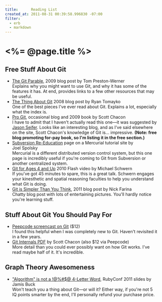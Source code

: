```yaml
---
title:      Reading List
created_at: 2011-08-31 00:39:58.996830 -07:00
filter:
  - erb
  - markdown
---
```


<h1><%= @page.title %></h1>

<h2>Free Stuff About Git</h2>

<ul class="full-size">
  <li>
    <a href="http://tom.preston-werner.com/2009/05/19/the-git-parable.html">The Git Parable</a>, 2009 blog post by Tom&nbsp;Preston-Werner
    <div class="reading-note">
      Explains why you might want to use Git, and why it has some of the features it has.  At end, provides links to a few other resources that may be useful.
    </div>
  </li>

  <li>
    <a href="http://tomayko.com/writings/the-thing-about-git">The Thing About Git</a> 2008 blog post by Ryan&nbsp;Tomayko
    <div class="reading-note">
      One of the best pieces I've ever read about Git.  Explains a lot, especially what the index is.
    </div>
  </li>

  <li>
    <a href="http://progit.org/">Pro Git</a>, occasional blog and 2009 book by Scott&nbsp;Chacon
    <div class="reading-note">
      I have to admit that I haven't actually read this one&mdash;it was suggested by <a href="http://jasonseifer.com/">Jason Seifer</a>.  Looks like an interesting blog, and as I've said elsewhere on the site, Scott Chacon's knowledge of Git is... impressive.  <strong>(Note:  free blog promoting for-pay book, so I'm listing it in the free section.)</strong>
    </div>
  </li>

  <li>
    <a href="http://hginit.com/00.html">Subversion Re-Education</a> page on a Mercurial tutorial site by Joel&nbsp;Spolsky
    <div class="reading-note">
      Mercurial is a different distributed version control system, but this one page is incredibly useful if you're coming to Git from Subversion or another centralized system.
    </div>
  </li>

  <li>
    <a href="http://blip.tv/open-source-developers-conference/git-for-ages-4-and-up-4460524">Git for Ages 4 and Up</a> 2010 Flash video by Michael&nbsp;Schwern
    <div class="reading-note">
      If you've got 45 minutes to spare, this is a great talk.  Schwern engages your kinesthetic and spatial reasoning faculties to help you understand what Git is doing.
    </div>
  </li>

  <li>
    <a href="http://nfarina.com/post/9868516270/git-is-simpler">Git is Simpler Than You Think</a>, 2011 blog post by Nick&nbsp;Farina
    <div class="reading-note">
      Chatty blog post with lots of entertaining pictures.  You'll hardly notice you're learning stuff.
    </div>
  </li>
</ul>

<h2>Stuff About Git You Should Pay For</h2>

<ul class="full-size">
  <li>
    <a href="http://peepcode.com/products/git">Peepcode screencast on Git</a> ($12)
    <div class="reading-note">
      I found this helpful when I was completely new to Git.  Haven't revisited it in a few years.
    </div>
  </li>

  <li>
    <a href="https://peepcode.com/products/git-internals-pdf">Git Internals PDF</a> by Scott&nbsp;Chacon (also $12 via Peepcode)
    <div class="reading-note">
      More detail than you could ever possibly want on how Git works.  I've read maybe half of it.  It's incredible.
    </div>
  </li>
</ul>

<h2>Graph Theory Awesomeness</h2>

<ul class="full-size">
  <li>
    <a href="http://www.jamisbuck.org/presentations/rubyconf2011/index.html">"Algorithm" is not a !@%#$@ 4-Letter Word</a>, RubyConf 2011 slides by Jamis&nbsp;Buck
    <div class="reading-note">
      Won't teach you a thing about Git&mdash;or will it?  Either way, if you're not 5 IQ points smarter by the end, I'll personally refund your purchase price.
    </div>
  </li>
</ul>

